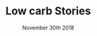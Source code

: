 ---
layout: ampstory
title: Low carb Stories
date: November 30th 2018
cover:
   title: Receitas Deliciosas Low Carb
   subtitle: <h3>Vem ver...</h3>
   background: https://docelowcarb.com.br/uploads/dieta-low-cabr-estilo-vida.jpg
pages: 
 - page-number: 1
   layout: vertical
   top: <h1>Low carb Low carb 🔥 Alimentos permitidos</h1>
   bottom: Vem ver os alimentos permitidos na Low Carb, hummm!
   background: https://docelowcarb.com.br/uploads/alimentos-permitidos-low-carb-keto-paleo.jpg
   cta:
      link: https://docelowcarb.com.br
      text: Alimentos permitidos na Low Carb
 - page-number: 2
   layout: thirds
   top: Hello
   middle: <h2>What 🔥</h2>
   background: https://media.giphy.com/media/11OGRpGUmFXiIo/giphy.gif
  
 - page-number: 3
   layout: thirds
   h1: 
   text: 
   background: http://z2-ec2.images-amazon.com/images/P/0375700021._SX_SCRMZZZZZZZ_V196021930_.jpg
 - page-number: 4
   layout: thirds
   top: <h2>🔥</h2>
   middle: “Ma says war is a bird with a broken wing flying over the countryside, trailing blood and burying crops in sorrow. If something grows in spite of this, it is both a curse and a miracle”
   bottom: <p>⚡</p>
   textcolor: red
 - page-number: 5
   background: https://settlement.arc.nasa.gov/70sArtHiRes/70sArt/Torus_Cutaway_AC75-1086-1_1920.jpg
 - layout: thirds
   middle: <h3>Testing some sweet sweet h3 action</h3>
 - layout: vertical
   image: https://cdn.shopify.com/s/files/1/0296/9253/t/14/assets/logo580.png?2632249778657409565
   bottom: The best art in Brooklyn   
 - background: https://cdn.shopify.com/s/files/1/0296/9253/products/2018-03-12-Facture-107_1024x1024.jpg?v=1521132859   
---